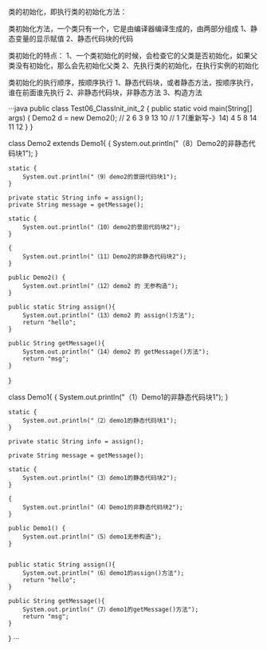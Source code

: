类的初始化，即执行类的初始化方法：<clinit>

类初始化方法，一个类只有一个，它是由编译器编译生成的，由两部分组成
1、静态变量的显示赋值
2、静态代码块的代码

类初始化的特点：
1、一个类初始化的时候，会检查它的父类是否初始化，如果父类没有初始化，那么会先初始化父类
2、先执行类的初始化，在执行实例的初始化

类初始化的执行顺序，按顺序执行
1、静态代码块，或者静态方法，按顺序执行，谁在前面谁先执行
2、非静态代码块，非静态方法
3、构造方法

···java
public class Test06_ClassInit_init_2 {
    public static void main(String[] args) {
        Demo2 d = new Demo2();
        // 2 6 3     9 13 10
        // 1 7(重新写-》14) 4 5   8 14 11 12
    }
}

class Demo2 extends Demo1{
    {
        System.out.println("（8）Demo2的非静态代码块1");
    }

    static {
        System.out.println("（9）demo2的景田代码块1");
    }

    private static String info = assign();
    private String message = getMessage();

    static {
        System.out.println("（10）demo2的景田代码块2");
    }

    {
        System.out.println("（11）Demo2的非静态代码块2");
    }

    public Demo2() {
        System.out.println("（12）demo2 的 无参构造");
    }

    public static String assign(){
        System.out.println("（13）demo2 的 assign()方法");
        return "hello";
    }

    public String getMessage(){
        System.out.println("（14）demo2 的 getMessage()方法");
        return "msg";
    }
}

class Demo1{
    {
        System.out.println("（1）Demo1的非静态代码块1");
    }

    static {
        System.out.println("（2）demo1的静态代码块1");
    }

    private static String info = assign();

    private String message = getMessage();

    static {
        System.out.println("（3）demo1的静态代码块2");
    }

    {
        System.out.println("（4）Demo1的非静态代码块2");
    }

    public Demo1() {
        System.out.println("（5）demo1无参构造");
    }


    public static String assign(){
        System.out.println("（6）demo1的assign()方法");
        return "hello";
    }

    public String getMessage(){
        System.out.println("（7）demo1的getMessage()方法");
        return "msg";
    }
}
···

